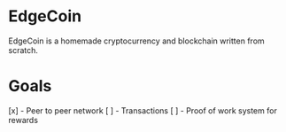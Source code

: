 # EdgeCoin

EdgeCoin is a homemade cryptocurrency and blockchain written from scratch.

# Goals
[x] - Peer to peer network
[ ] - Transactions
[ ] - Proof of work system for rewards


